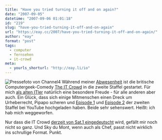 ```yaml
---
title: "Have you tried turning it off and on again?"
date: "2007-09-05"
datetime: "2007-09-06 01:01:18"
id: "219"
slug: "have-you-tried-turning-it-off-and-on-again"
url: "https://eay.cc/2007/have-you-tried-turning-it-off-and-on-again/"
author: "eay"
format: "post"
tags:
  - computer
  - fernsehen
  - it-crowd
meta:
  - yourls_shorturl: "http://eay.li/io"
---
```


![](/uploads/2007/itcrowd.jpg "Pressefoto von Channel4") Während meiner [Abwesenheit](//eay.cc/2007/ornithophobie/) ist die britische Computergeek-Comedy [The IT Crowd](http://en.wikipedia.org/wiki/The_IT_Crowd) in die zweite Staffel gestartet. Für mich [als alten ITler](//eay.cc/2007/serverschranke-sind-bose/) natürlich eine besondere Freude - für alle anderen aber auch. Ein Glück, dass sich einige Mitmenschen einen Dreck um Urheberrecht, Pipapo scheren und [Episode 1](http://www.youtube.com/watch?v=zSLrhtKmlSE) und [Episode 2](http://www.youtube.com/watch?v=rn6qc3zc0hQ) der zweiten Staffel bei YouTube hochgeladen haben. Beide sehr sehenswert. Heißt: ich hab mich weggeworfen.

Nur dass die IT Crowd [derzeit von Sat.1 eingedeutscht](http://www.serienjunkies.de/news/ortstermin-setbesuch-16234.html) wird, gefällt mir noch nicht so ganz. Und Sky du Mont, wenn auch als Chef, passt nicht wirklich ins schrullige Format. Punkt.
